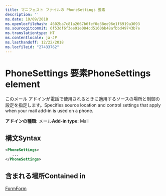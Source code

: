 ```yaml
---
title: マニフェスト ファイルの PhoneSettings 要素
description: ''
ms.date: 10/09/2018
ms.openlocfilehash: 4602ba7c81a2667b6fef0e38ee96e1f6919a3093
ms.sourcegitcommit: 6f53df6f3ee91e084cd5160bb48afbbd49743b7e
ms.translationtype: HT
ms.contentlocale: ja-JP
ms.lasthandoff: 12/22/2018
ms.locfileid: "27433762"
---
```

# <a name="phonesettings-element"></a><span data-ttu-id="e15c1-102">PhoneSettings 要素</span><span class="sxs-lookup"><span data-stu-id="e15c1-102">PhoneSettings element</span></span>

<span data-ttu-id="e15c1-103">このメール アドインが電話で使用されるときに適用するソースの場所と制御の設定を指定します。</span><span class="sxs-lookup"><span data-stu-id="e15c1-103">Specifies source location and control settings that apply when your mail add-in is used on a phone.</span></span>

<span data-ttu-id="e15c1-104">**アドインの種類:** メール</span><span class="sxs-lookup"><span data-stu-id="e15c1-104">**Add-in type:** Mail</span></span>

## <a name="syntax"></a><span data-ttu-id="e15c1-105">構文</span><span class="sxs-lookup"><span data-stu-id="e15c1-105">Syntax</span></span>

```XML
<PhoneSettings>
   ...
</PhoneSettings>
```

## <a name="contained-in"></a><span data-ttu-id="e15c1-106">含まれる場所</span><span class="sxs-lookup"><span data-stu-id="e15c1-106">Contained in</span></span>

[<span data-ttu-id="e15c1-107">Form</span><span class="sxs-lookup"><span data-stu-id="e15c1-107">Form</span></span>](form.md)

